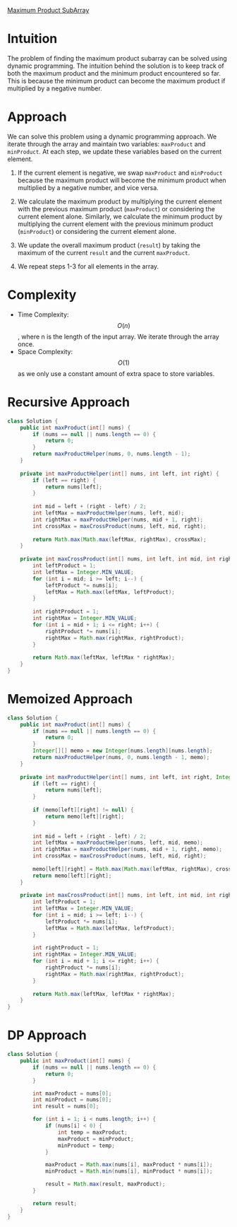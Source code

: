 [Maximum Product SubArray](https://leetcode.com/problems/maximum-product-subarray/)

# Intuition
The problem of finding the maximum product subarray can be solved using dynamic programming. The intuition behind the solution is to keep track of both the maximum product and the minimum product encountered so far. This is because the minimum product can become the maximum product if multiplied by a negative number.

# Approach
We can solve this problem using a dynamic programming approach. We iterate through the array and maintain two variables: `maxProduct` and `minProduct`. At each step, we update these variables based on the current element.

1. If the current element is negative, we swap `maxProduct` and `minProduct` because the maximum product will become the minimum product when multiplied by a negative number, and vice versa.

2. We calculate the maximum product by multiplying the current element with the previous maximum product (`maxProduct`) or considering the current element alone. Similarly, we calculate the minimum product by multiplying the current element with the previous minimum product (`minProduct`) or considering the current element alone.

3. We update the overall maximum product (`result`) by taking the maximum of the current `result` and the current `maxProduct`.

4. We repeat steps 1-3 for all elements in the array.

# Complexity
- Time Complexity: $$O(n)$$, where n is the length of the input array. We iterate through the array once.
- Space Complexity: $$O(1)$$ as we only use a constant amount of extra space to store variables.

# Recursive Approach
```java
class Solution {
    public int maxProduct(int[] nums) {
        if (nums == null || nums.length == 0) {
            return 0;
        }
        return maxProductHelper(nums, 0, nums.length - 1);
    }
    
    private int maxProductHelper(int[] nums, int left, int right) {
        if (left == right) {
            return nums[left];
        }
        
        int mid = left + (right - left) / 2;
        int leftMax = maxProductHelper(nums, left, mid);
        int rightMax = maxProductHelper(nums, mid + 1, right);
        int crossMax = maxCrossProduct(nums, left, mid, right);
        
        return Math.max(Math.max(leftMax, rightMax), crossMax);
    }
    
    private int maxCrossProduct(int[] nums, int left, int mid, int right) {
        int leftProduct = 1;
        int leftMax = Integer.MIN_VALUE;
        for (int i = mid; i >= left; i--) {
            leftProduct *= nums[i];
            leftMax = Math.max(leftMax, leftProduct);
        }
        
        int rightProduct = 1;
        int rightMax = Integer.MIN_VALUE;
        for (int i = mid + 1; i <= right; i++) {
            rightProduct *= nums[i];
            rightMax = Math.max(rightMax, rightProduct);
        }
        
        return Math.max(leftMax, leftMax * rightMax);
    }
}
```

# Memoized Approach
```java
class Solution {
    public int maxProduct(int[] nums) {
        if (nums == null || nums.length == 0) {
            return 0;
        }
        Integer[][] memo = new Integer[nums.length][nums.length];
        return maxProductHelper(nums, 0, nums.length - 1, memo);
    }
    
    private int maxProductHelper(int[] nums, int left, int right, Integer[][] memo) {
        if (left == right) {
            return nums[left];
        }
        
        if (memo[left][right] != null) {
            return memo[left][right];
        }
        
        int mid = left + (right - left) / 2;
        int leftMax = maxProductHelper(nums, left, mid, memo);
        int rightMax = maxProductHelper(nums, mid + 1, right, memo);
        int crossMax = maxCrossProduct(nums, left, mid, right);
        
        memo[left][right] = Math.max(Math.max(leftMax, rightMax), crossMax);
        return memo[left][right];
    }
    
    private int maxCrossProduct(int[] nums, int left, int mid, int right) {
        int leftProduct = 1;
        int leftMax = Integer.MIN_VALUE;
        for (int i = mid; i >= left; i--) {
            leftProduct *= nums[i];
            leftMax = Math.max(leftMax, leftProduct);
        }
        
        int rightProduct = 1;
        int rightMax = Integer.MIN_VALUE;
        for (int i = mid + 1; i <= right; i++) {
            rightProduct *= nums[i];
            rightMax = Math.max(rightMax, rightProduct);
        }
        
        return Math.max(leftMax, leftMax * rightMax);
    }
}
```

# DP Approach
```java
class Solution {
    public int maxProduct(int[] nums) {
        if (nums == null || nums.length == 0) {
            return 0;
        }

        int maxProduct = nums[0];
        int minProduct = nums[0];
        int result = nums[0];

        for (int i = 1; i < nums.length; i++) {
            if (nums[i] < 0) {
                int temp = maxProduct;
                maxProduct = minProduct;
                minProduct = temp;
            }

            maxProduct = Math.max(nums[i], maxProduct * nums[i]);
            minProduct = Math.min(nums[i], minProduct * nums[i]);

            result = Math.max(result, maxProduct);
        }

        return result;
    }
}
```


